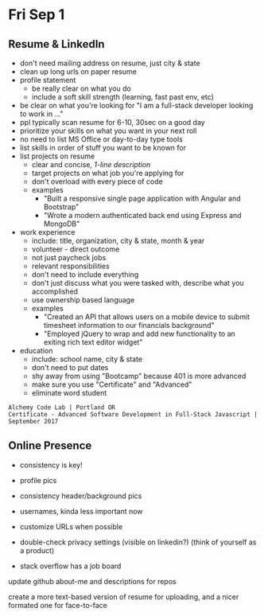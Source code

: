 # Fri Sep 1

## Resume & LinkedIn
* don't need mailing address on resume, just city & state
* clean up long urls on paper resume
* profile statement
  * be really clear on what you do
  * include a soft skill strength (learning, fast past env, etc)
* be clear on what you're looking for "I am a full-stack developer looking to work in ..."
* ppl typically scan resume for 6-10, 30sec on a good day
* prioritize your skills on what you want in your next roll
* no need to list MS Office or day-to-day type tools
* list skills in order of stuff you want to be known for
* list projects on resume
  * clear and concise, *1-line description*
  * target projects on what job you're applying for
  * don't overload with every piece of code
  * examples
    * "Built a responsive single page application with Angular and Bootstrap"
    * "Wrote a modern authenticated back end using Express and MongoDB"
* work experience
  * include: title, organization, city & state, month & year
  * volunteer - direct outcome
  * not just paycheck jobs
  * relevant responsibilities
  * don't need to include everything
  * don't just discuss what you were tasked with, describe what you accomplished
  * use ownership based language
  * examples
    * "Created an API that allows users on a mobile device to submit timesheet information to our financials background"
    * "Employed jQuery to wrap and add new functionality to an exiting rich text editor widget"
* education
  * include: school name, city & state
  * don't need to put dates
  * shy away from using "Bootcamp" because 401 is more advanced
  * make sure you use "Certificate" and "Advanced"
  * eliminate word student

```
Alchemy Code Lab | Portland OR
Certificate - Advanced Software Development in Full-Stack Javascript | September 2017
```

## Online Presence
* consistency is key!
* profile pics
* consistency header/background pics
* usernames, kinda less important now
* customize URLs when possible
* double-check privacy settings (visible on linkedin?)
(think of yourself as a product)

* stack overflow has a job board

update github about-me and descriptions for repos

create a more text-based version of resume for uploading, and a nicer formated one for face-to-face

